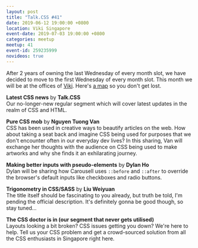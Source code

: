 ```yaml
---
layout: post
title: "Talk.CSS #41"
date: 2019-06-12 19:00:00 +0800
location: Viki Singapore
event-date: 2019-07-03 19:00:00 +0800
categories: meetup
meetup: 41
event-id: 259235999
novideos: true
---
```

After 2 years of owning the last Wednesday of every month slot, we have decided to move to the first Wednesday of every month slot. This month we will be at the offices of [Viki](https://www.viki.com/countries/singapore). Here's [a map](https://www.google.com/maps/place/Viki,+Inc./@1.281808,103.8479361,17z/data=!3m1!4b1!4m5!3m4!1s0x31da190dd3c68b25:0x1ef5468f72977dea!8m2!3d1.2818026!4d103.8501248) so you don't get lost.

**Latest CSS news** by **Talk.CSS**  
Our no-longer-new regular segment which will cover latest updates in the realm of CSS and HTML.

**Pure CSS mob** by **Nguyen Tuong Van**  
CSS has been used in creative ways to beautify articles on the web. How about taking a seat back and imagine CSS being used for purposes that we don't encounter often in our everyday dev lives? In this sharing, Van will exchange her thoughts with the audience on CSS being used to make artworks and why she finds it an exhilarating journey. 

**Making better inputs with pseudo-elements** by **Dylan Ho**  
Dylan will be sharing how Carousell uses `::before` and `::after` to override the browser's default inputs like checkboxes and radio buttons.

**Trigonometry in CSS/SASS** by **Liu Weiyuan**  
The title itself should be fascinating to you already, but truth be told, I'm pending the official description. It's definitely gonna be good though, so stay tuned…

**The CSS doctor is in (our segment that never gets utilised)**  
Layouts looking a bit broken? CSS issues getting you down? We're here to help. Tell us your CSS problem and get a crowd-sourced solution from all the CSS enthusiasts in Singapore right here.
